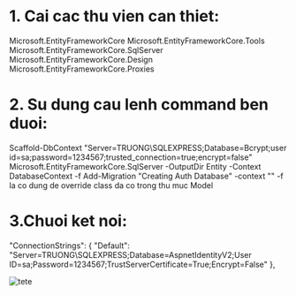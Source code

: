 # 1. Cai cac thu vien can thiet:
Microsoft.EntityFrameworkCore
Microsoft.EntityFrameworkCore.Tools
Microsoft.EntityFrameworkCore.SqlServer
Microsoft.EntityFrameworkCore.Design
Microsoft.EntityFrameworkCore.Proxies

# 2. Su dung cau lenh command ben duoi:
Scaffold-DbContext "Server=TRUONG\SQLEXPRESS;Database=Bcrypt;user id=sa;password=1234567;trusted_connection=true;encrypt=false" Microsoft.EntityFrameworkCore.SqlServer -OutputDir Entity -Context DatabaseContext -f
 Add-Migration "Creating Auth Database" -context "<name>"
-f la co dung de override class da co trong thu muc Model
# 3.Chuoi ket noi:  
"ConnectionStrings": {
    "Default": "Server=TRUONG\\SQLEXPRESS;Database=AspnetIdentityV2;User ID=sa;Password=1234567;TrustServerCertificate=True;Encrypt=False"
  },
  
  ![tete](https://www.google.com/url?sa=i&url=https%3A%2F%2Fwww.pinterest.com%2Fpin%2F687502699376361132%2F&psig=AOvVaw2P2-S444bVRwqZbPE7TWL8&ust=1712933287318000&source=images&cd=vfe&opi=89978449&ved=0CBIQjRxqFwoTCPjAgPSzuoUDFQAAAAAdAAAAABAE)